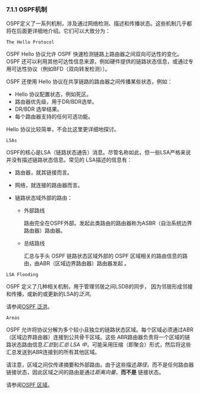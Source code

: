 ### 7.1.1 OSPF机制

OSPF定义了一系列机制，涉及通过网络检测、描述和传播状态。这些机制几乎都将在后面更详细地介绍。它们可以大致分为：

```shell
The Hello Protocol
```

OSPF Hello 协议允许 OSPF 快速检测链路上路由器之间双向可达性的变化。OSPF 还可以利用其他可达性信息来源，例如硬件提供的链路状态信息，或通过专用可达性协议（例如BFD（双向转发检测））。

OSPF 还使用 Hello 协议在共享链路的路由器之间传播某些状态，例如：

- Hello 协议配置状态，例如死区。
- 路由器优先级，用于DR/BDR选举。
- DR/BDR 选举结果。
- 每个路由器支持的任何可选功能。

Hello 协议比较简单，不会比这里更详细地探讨。



```shell
LSAs
```

OSPF的核心是LSA（链路状态通告）消息。尽管名称如此，但一些LSA严格来说并没有描述链路状态信息。常见的 LSA描述的信息有：

- 路由器，就其链接而言。

- 网络，就连接的路由器而言。

- 链路状态域外部的路由：

  - 外部路线

    路由完全在OSPF外部。发起此类路由的路由器称为ASBR（自治系统边界路由器）路由器。

  - 总结路线

    汇总与手头 OSPF 链路状态区域外部的 OSPF 区域相关的路由信息的路由，由ABR（区域边界路由器）路由器发起 。



```shell
LSA Flooding
```

OSPF 定义了几种相关机制，用于管理邻居之间LSDB的同步， 因为邻居形成邻接和传播，或新的或更新的LSA的*泛洪*。

请参阅[OSPF 泛洪](https://www.quagga.net/docs/docs-multi/OSPF-Fundamentals.html#OSPF-Flooding)。



```shell
Areas
```

OSPF 允许将协议分解为多个较小且独立的链路状态区域。每个区域必须通过ABR（区域边界路由器）连接到公共骨干区域。这些 ABR路由器负责将一个区域的链路状态路由信息*汇总*到*汇总 LSA 中*，可能采用压缩（即聚合）形式，然后将这些汇总发送到ABR连接到的所有其他区域。

请注意，区域之间仅传递摘要和外部路由。由于这些描述*路径*，而不是任何路由器链接状态，因此区域之间的路由是通过*距离向量*，**而不是** 链接状态。

请参阅[OSPF 区域](https://www.quagga.net/docs/docs-multi/OSPF-Fundamentals.html#OSPF-Areas)。